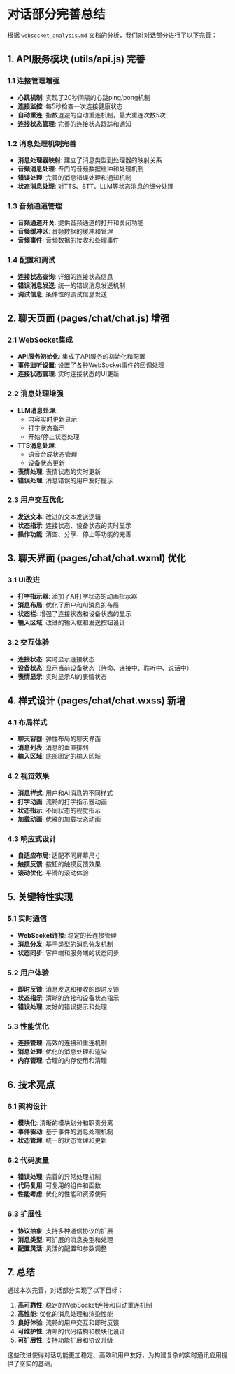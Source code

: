 # 对话部分完善总结

根据 `websocket_analysis.md` 文档的分析，我们对对话部分进行了以下完善：

## 1. API服务模块 (utils/api.js) 完善

### 1.1 连接管理增强
- **心跳机制**: 实现了20秒间隔的心跳ping/pong机制
- **连接监控**: 每5秒检查一次连接健康状态
- **自动重连**: 指数退避的自动重连机制，最大重连次数5次
- **连接状态管理**: 完善的连接状态跟踪和通知

### 1.2 消息处理机制完善
- **消息处理器映射**: 建立了消息类型到处理器的映射关系
- **音频消息处理**: 专门的音频数据缓冲和处理机制
- **错误处理**: 完善的消息错误处理和通知机制
- **状态消息处理**: 对TTS、STT、LLM等状态消息的细分处理

### 1.3 音频通道管理
- **音频通道开关**: 提供音频通道的打开和关闭功能
- **音频缓冲区**: 音频数据的缓冲和管理
- **音频事件**: 音频数据的接收和处理事件

### 1.4 配置和调试
- **连接状态查询**: 详细的连接状态信息
- **错误消息发送**: 统一的错误消息发送机制
- **调试信息**: 条件性的调试信息发送

## 2. 聊天页面 (pages/chat/chat.js) 增强

### 2.1 WebSocket集成
- **API服务初始化**: 集成了API服务的初始化和配置
- **事件监听设置**: 设置了各种WebSocket事件的回调处理
- **连接状态管理**: 实时连接状态的UI更新

### 2.2 消息处理增强
- **LLM消息处理**: 
  - 内容实时更新显示
  - 打字状态指示
  - 开始/停止状态处理
- **TTS消息处理**: 
  - 语音合成状态管理
  - 设备状态更新
- **表情处理**: 表情状态的实时更新
- **错误处理**: 消息错误的用户友好提示

### 2.3 用户交互优化
- **发送文本**: 改进的文本发送逻辑
- **状态指示**: 连接状态、设备状态的实时显示
- **操作功能**: 清空、分享、停止等功能的完善

## 3. 聊天界面 (pages/chat/chat.wxml) 优化

### 3.1 UI改进
- **打字指示器**: 添加了AI打字状态的动画指示器
- **消息布局**: 优化了用户和AI消息的布局
- **状态栏**: 增强了连接状态和设备状态的显示
- **输入区域**: 改进的输入框和发送按钮设计

### 3.2 交互体验
- **连接状态**: 实时显示连接状态
- **设备状态**: 显示当前设备状态（待命、连接中、聆听中、说话中）
- **表情显示**: 实时显示AI的表情状态

## 4. 样式设计 (pages/chat/chat.wxss) 新增

### 4.1 布局样式
- **聊天容器**: 弹性布局的聊天界面
- **消息列表**: 消息的垂直排列
- **输入区域**: 底部固定的输入区域

### 4.2 视觉效果
- **消息样式**: 用户和AI消息的不同样式
- **打字动画**: 流畅的打字指示器动画
- **状态指示**: 不同状态的视觉指示
- **加载动画**: 优雅的加载状态动画

### 4.3 响应式设计
- **自适应布局**: 适配不同屏幕尺寸
- **触摸反馈**: 按钮的触摸反馈效果
- **滚动优化**: 平滑的滚动体验

## 5. 关键特性实现

### 5.1 实时通信
- **WebSocket连接**: 稳定的长连接管理
- **消息分发**: 基于类型的消息分发机制
- **状态同步**: 客户端和服务端的状态同步

### 5.2 用户体验
- **即时反馈**: 消息发送和接收的即时反馈
- **状态指示**: 清晰的连接和设备状态指示
- **错误处理**: 友好的错误提示和处理

### 5.3 性能优化
- **连接管理**: 高效的连接和重连机制
- **消息处理**: 优化的消息处理和渲染
- **内存管理**: 合理的内存使用和清理

## 6. 技术亮点

### 6.1 架构设计
- **模块化**: 清晰的模块划分和职责分离
- **事件驱动**: 基于事件的消息处理机制
- **状态管理**: 统一的状态管理和更新

### 6.2 代码质量
- **错误处理**: 完善的异常处理机制
- **代码复用**: 可复用的组件和函数
- **性能考虑**: 优化的性能和资源使用

### 6.3 扩展性
- **协议抽象**: 支持多种通信协议的扩展
- **消息类型**: 可扩展的消息类型和处理
- **配置灵活**: 灵活的配置和参数调整

## 7. 总结

通过本次完善，对话部分实现了以下目标：

1. **高可靠性**: 稳定的WebSocket连接和自动重连机制
2. **高性能**: 优化的消息处理和渲染性能
3. **良好体验**: 流畅的用户交互和即时反馈
4. **可维护性**: 清晰的代码结构和模块化设计
5. **可扩展性**: 支持功能扩展和协议升级

这些改进使得对话功能更加稳定、高效和用户友好，为构建复杂的实时通讯应用提供了坚实的基础。